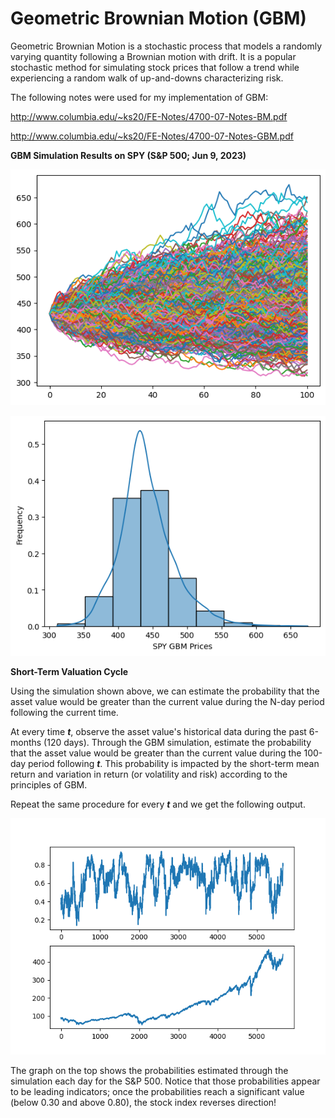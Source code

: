 # Geometric Brownian Motion (GBM)

Geometric Brownian Motion is a stochastic process that models a randomly varying quantity following a Brownian motion with drift.
It is a popular stochastic method for simulating stock prices that follow a trend while experiencing a random walk of up-and-downs characterizing risk.

The following notes were used for my implementation of GBM:

http://www.columbia.edu/~ks20/FE-Notes/4700-07-Notes-BM.pdf

http://www.columbia.edu/~ks20/FE-Notes/4700-07-Notes-GBM.pdf

**GBM Simulation Results on SPY (S&P 500; Jun 9, 2023)**

![alt text](https://github.com/junyoung-sim/gbm/blob/main/res/gbm_sample_path.png)

![alt text](https://github.com/junyoung-sim/gbm/blob/main/res/gbm_lognormal_prices.png)

**Short-Term Valuation Cycle**

Using the simulation shown above, we can estimate the probability that the asset value would be greater than the current value during the N-day period following the current time.

At every time ***t***, observe the asset value's historical data during the past 6-months (120 days). Through the GBM simulation, estimate the probability that the asset value would be greater than the current value during the 100-day period following ***t***. This probability is impacted by the short-term mean return and variation in return (or volatility and risk) according to the principles of GBM.

Repeat the same procedure for every ***t*** and we get the following output.

![alt text](https://github.com/junyoung-sim/gbm/blob/main/res/spy.png)

The graph on the top shows the probabilities estimated through the simulation each day for the S&P 500. Notice that those probabilities appear to be leading indicators; once the probabilities reach a significant value (below 0.30 and above 0.80), the stock index reverses direction!